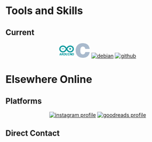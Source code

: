 <!-- README v 0.3.7 -->

<!-- header graphic -->

# Tools and Skills
## Current
<p align="center"> 
<a href="https://www.arduino.cc/" target="_blank"> <img src="https://github.com/devicons/devicon/blob/master/icons/arduino/arduino-original-wordmark.svg" alt="arduino" width="40" height="40"/></a> <a href="https://www.cprogramming.com/" target="_blank"> <img src="https://github.com/devicons/devicon/blob/master/icons/c/c-original.svg" alt="c" width="40" height="40"/></a>  <a href="https://www.debian.org/" target="_blank"> <img src="https://upload.wikimedia.org/wikipedia/commons/thumb/6/66/Openlogo-debianV2.svg/250px-Openlogo-debianV2.svg.png" alt="debian" width="32" height="40"/></a> <a href="https://www.github.com" target="_blank"> <img src="https://upload.wikimedia.org/wikipedia/commons/thumb/a/ae/Github-desktop-logo-symbol.svg/128px-Github-desktop-logo-symbol.svg.png" alt="github" width="40" height="40"/></a>

# Elsewhere Online
## Platforms
<p align="center">
<a href="https://www.instagram.com/seanmichaelstarr" target="instagram profile"> <img src="https://upload.wikimedia.org/wikipedia/commons/thumb/a/a5/Instagram_icon.png/250px-Instagram_icon.png" alt="instagram profile" width="40" height="40"/></a> <a href="https://www.goodreads.com/user/show/192170481-sean-michael-starr" target="goodreads profile"><img src="https://upload.wikimedia.org/wikipedia/commons/6/66/Goodreads_favicon.png" alt="goodreads profile" width="40" height="40"/></a> </p>

## Direct Contact
<!-- email -->
<!-- # Autodidact Credentials
## Tech Related
## Non Tech Related
# More Info -->
<!-- links to tipjar etc --->
